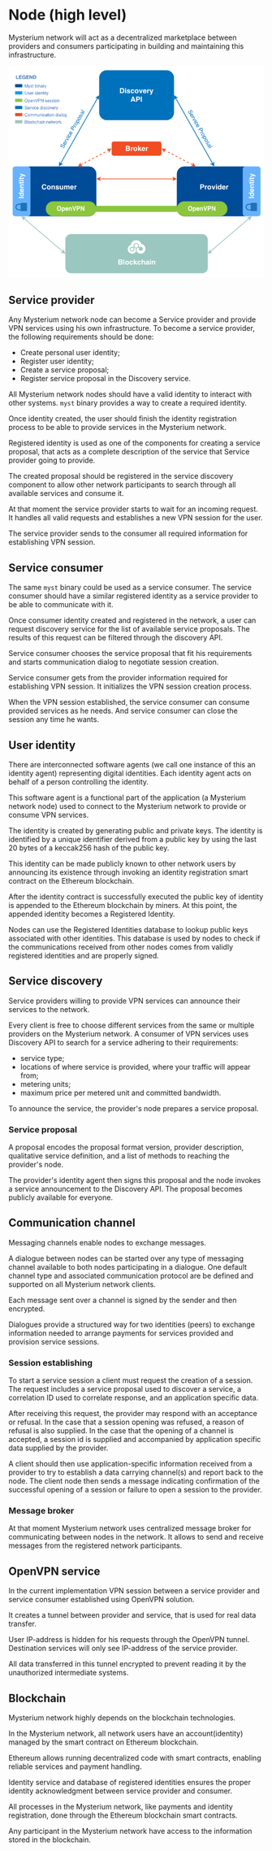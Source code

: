 # Node (high level)

Mysterium network will act as a decentralized marketplace between providers and consumers participating in building and maintaining this infrastructure.

![image](draw.io/node-high-level.png)

## Service provider

Any Mysterium network node can become a Service provider and provide VPN services using his own infrastructure. To become a service provider, the following requirements should be done:
* Create personal user identity;
* Register user identity;
* Create a service proposal;
* Register service proposal in the Discovery service.

All Mysterium network nodes should have a valid identity to interact with other systems. `myst` binary provides a way to create a required identity.

Once identity created, the user should finish the identity registration process to be able to provide services in the Mysterium network.

Registered identity is used as one of the components for creating a service proposal, that acts as a complete description of the service that Service provider going to provide.

The created proposal should be registered in the service discovery component to allow other network participants to search through all available services and consume it.

At that moment the service provider starts to wait for an incoming request. It handles all valid requests and establishes a new VPN session for the user.

The service provider sends to the consumer all required information for establishing VPN session.

## Service consumer

The same `myst` binary could be used as a service consumer. The service consumer should have a similar registered identity as a service provider to be able to communicate with it.

Once consumer identity created and registered in the network, a user can request discovery service for the list of available service proposals. The results of this request can be filtered through the discovery API.

Service consumer chooses the service proposal that fit his requirements and starts communication dialog to negotiate session creation.

Service consumer gets from the provider information required for establishing VPN session. It initializes the VPN session creation process.

When the VPN session established, the service consumer can consume provided services as he needs. And service consumer can close the session any time he wants.

## User identity

There are interconnected software agents (we call one instance of this an identity agent) representing digital identities. Each identity agent acts on behalf of a person controlling the identity.

This software agent is a functional part of the application (a Mysterium network node) used to connect to the Mysterium network to provide or consume VPN services.

The identity is created by generating public and private keys. The identity is identified by a unique identifier derived from a public key by using the last 20 bytes of a keccak256 hash of the public key.

This identity can be made publicly known to other network users by announcing its existence through invoking an identity registration smart contract on the Ethereum blockchain.

After the identity contract is successfully executed the public key of identity is appended to the Ethereum blockchain by miners. At this point, the appended identity becomes a Registered Identity.

Nodes can use the Registered Identities database to lookup public keys associated with other identities. This database is used by nodes to check if the communications received from other nodes comes from validly registered identities and are properly signed.

## Service discovery

Service providers willing to provide VPN services can announce their services to the network.

Every client is free to choose different services from the same or multiple providers on the
Mysterium network. A consumer of VPN services uses Discovery API to search for a service adhering to their requirements:
* service type;
* locations of where service is provided, where your traffic will appear from;
* metering units;
* maximum price per metered unit and committed bandwidth.

To announce the service, the provider's node prepares a service proposal.

### Service proposal

A proposal encodes the proposal format version, provider description, qualitative service definition, and a list of methods to reaching the provider's node.

The provider's identity agent then signs this proposal and the node invokes a service announcement to the Discovery API. The proposal becomes publicly available for everyone.

## Communication channel

Messaging channels enable nodes to exchange messages.

A dialogue between nodes can be started over any type of messaging channel available to both nodes participating in a dialogue. One default channel type and associated communication protocol are be defined and supported on all Mysterium network clients.

Each message sent over a channel is signed by the sender and then encrypted.

Dialogues provide a structured way for two identities (peers) to exchange information needed to arrange payments for services provided and provision service sessions.

### Session establishing

To start a service session a client must request the creation of a session. The request includes a service proposal used to discover a service, a correlation ID used to correlate response, and an application specific data.

After receiving this request, the provider may respond with an acceptance or refusal. In the case that a session opening was refused, a reason of refusal is also supplied. In the case that the opening of a channel is accepted, a session id is supplied and accompanied by application specific data supplied by the provider.

A client should then use application-specific information received from a provider to try to establish a data carrying channel(s) and report back to the node. The client node then sends a message indicating confirmation of the successful opening of a session or failure to open a session to the provider.

### Message broker

At that moment Mysterium network uses centralized message broker for communicating between nodes in the network. It allows to send and receive messages from the registered network participants.

## OpenVPN service

In the current implementation VPN session between a service provider and service consumer established using OpenVPN solution.

It creates a tunnel between provider and service, that is used for real data transfer.

User IP-address is hidden for his requests through the OpenVPN tunnel. Destination services will only see IP-address of the service provider.

All data transferred in this tunnel encrypted to prevent reading it by the unauthorized intermediate systems.

## Blockchain

Mysterium network highly depends on the blockchain technologies.

In the Mysterium network, all network users have an account(identity) managed by the smart contract on Ethereum blockchain.

Ethereum allows running decentralized code with smart contracts, enabling reliable services and payment handling.

Identity service and database of registered identities ensures the proper identity
acknowledgment between service provider and consumer.

All processes in the Mysterium network, like payments and identity registration, done through the Ethereum blockchain smart contracts.

Any participant in the Mysterium network have access to the information stored in the blockchain.
